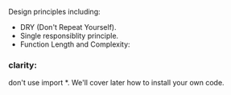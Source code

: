 Design principles including:
- DRY (Don't Repeat Yourself).
- Single responsiblity principle.
- Function Length and Complexity:



### clarity:

don't use import *.
We'll cover later how to install your own code.
